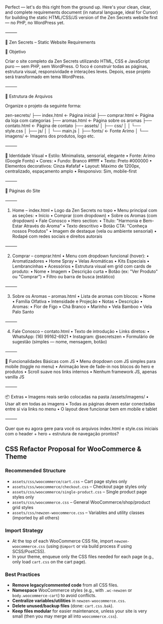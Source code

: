 Perfect — let's do this right from the ground up.
Here's your clean, clear, and complete requirements document (in natural language, ideal for Cursor) for building the static HTML/CSS/JS version of the Zen Secrets website first — no PHP, no WordPress yet.

⸻

🌿 Zen Secrets – Static Website Requirements

🧘 Objetivo

Criar o site completo da Zen Secrets utilizando HTML, CSS e JavaScript puro — sem PHP, sem WordPress.
O foco é construir todas as páginas, estrutura visual, responsividade e interações leves.
Depois, esse projeto será transformado em tema WordPress.

⸻

📁 Estrutura de Arquivos

Organize o projeto da seguinte forma:

zen-secrets/
├── index.html ← Página inicial
├── comprar.html ← Página da loja com categorias
├── aromas.html ← Página sobre os aromas
├── contato.html ← Página de contato
├── assets/
│ ├── css/
│ │ └── style.css
│ ├── js/
│ │ └── main.js
│ ├── fonts/ ← Fonte Arimo
│ └── imagens/ ← Imagens dos produtos, logo etc.

⸻

🎨 Identidade Visual
• Estilo: Minimalista, sensorial, elegante
• Fonte: Arimo (Google Fonts)
• Cores:
• Fundo: Branco #ffffff
• Texto: Preto #000000
• Elementos decorativos: Cinza #afafaf
• Layout: Máximo de 1200px, centralizado, espaçamento amplo
• Responsivo: Sim, mobile-first

⸻

📄 Páginas do Site

⸻

1. Home – index.html
   • Logo da Zen Secrets no topo
   • Menu principal com as seções:
   • Início
   • Comprar (com dropdown)
   • Sobre os Aromas (com dropdown)
   • Fale Conosco
   • Hero section:
   • Título: "Harmonia e Bem-Estar Através do Aroma"
   • Texto descritivo
   • Botão CTA: "Conheça nossos Produtos"
   • Imagem de destaque (vela ou ambiente sensorial)
   • Rodapé com redes sociais e direitos autorais

⸻

2. Comprar – comprar.html
   • Menu com dropdown funcional (hover):
   • Aromatizadores
   • Home Spray
   • Velas Aromáticas
   • Kits Especiais
   • Lembrancinhas
   • Acessórios
   • Estrutura visual em grid com cards de produto:
   • Nome
   • Imagem
   • Descrição curta
   • Botão (ex: "Ver Produto" ou "Comprar")
   • Filtro ou barra de busca (estático)

⸻

3. Sobre os Aromas – aromas.html
   • Lista de aromas com blocos:
   • Nome
   • Família Olfativa
   • Intensidade e Projeção
   • Notas
   • Descrição
   • Aromas:
   • Flor de Figo
   • Chá Branco
   • Marinho
   • Vela Bamboo
   • Vela Palo Santo

⸻

4. Fale Conosco – contato.html
   • Texto de introdução
   • Links diretos:
   • WhatsApp: (16) 99162-6921
   • Instagram: @secretszen
   • Formulário de sugestão (simples — nome, mensagem, botão)

⸻

🔎 Funcionalidades Básicas com JS
• Menu dropdown com JS simples para mobile (toggle no menu)
• Animação leve de fade-in nos blocos do hero e produtos
• Scroll suave nos links internos
• Nenhum framework JS, apenas vanilla JS

⸻

📦 Extras
• Imagens reais serão colocadas na pasta /assets/imagens/
• Usar alt em todas as imagens
• Todas as páginas devem estar conectadas entre si via links no menu
• O layout deve funcionar bem em mobile e tablet

⸻

Quer que eu agora gere para você os arquivos index.html e style.css iniciais com o header + hero + estrutura de navegação prontos?

## CSS Refactor Proposal for WooCommerce & Theme

### Recommended Structure

- `assets/css/woocommerce/cart.css` – Cart page styles only
- `assets/css/woocommerce/checkout.css` – Checkout page styles only
- `assets/css/woocommerce/single-product.css` – Single product page styles only
- `assets/css/woocommerce.css` – General WooCommerce/shop/product grid styles
- `assets/css/newzen-woocommerce.css` – Variables and utility classes (imported by all others)

### Import Strategy

- At the top of each WooCommerce CSS file, import `newzen-woocommerce.css` (using `@import` or via build process if using SCSS/PostCSS).
- In your theme, enqueue only the CSS files needed for each page (e.g., only load `cart.css` on the cart page).

### Best Practices

- **Remove legacy/commented code** from all CSS files.
- **Namespace** WooCommerce styles (e.g., with `.wc-newzen` or `body.woocommerce-cart`) to avoid conflicts.
- **Centralize variables/utilities** in `newzen-woocommerce.css`.
- **Delete unused/backup files** (done: `cart.css.bak`).
- **Keep files modular** for easier maintenance, unless your site is very small (then you may merge all into `woocommerce.css`).
